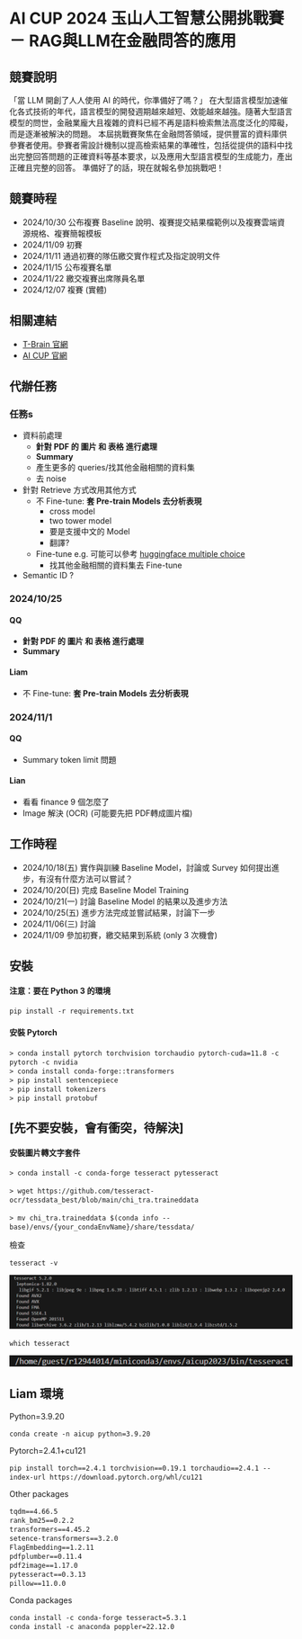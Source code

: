 # AI CUP 2024 玉山人工智慧公開挑戰賽 － RAG與LLM在金融問答的應用

## 競賽說明
「當 LLM 開創了人人使用 AI 的時代，你準備好了嗎？」
在大型語言模型加速催化各式技術的年代，語言模型的開發週期越來越短、效能越來越強。隨著大型語言模型的問世，金融業龐大且複雜的資料已經不再是語料檢索無法高度泛化的障礙，而是逐漸被解決的問題。
本屆挑戰賽聚焦在金融問答領域，提供豐富的資料庫供參賽者使用。參賽者需設計機制以提高檢索結果的準確性，包括從提供的語料中找出完整回答問題的正確資料等基本要求，以及應用大型語言模型的生成能力，產出正確且完整的回答。
準備好了的話，現在就報名參加挑戰吧！

## 競賽時程
- 2024/10/30 公布複賽 Baseline 說明、複賽提交結果檔範例以及複賽雲端資源規格、複賽簡報模板
- 2024/11/09 初賽 
- 2024/11/11 通過初賽的隊伍繳交實作程式及指定說明文件
- 2024/11/15 公布複賽名單
- 2024/11/22 繳交複賽出席隊員名單
- 2024/12/07 複賽 (實體)

## 相關連結
- [T-Brain 官網](https://tbrain.trendmicro.com.tw/Competitions/Details/37)
- [AI CUP 官網](https://www.aicup.tw/ai-cup-2024-competition)

## 代辦任務
### 任務s
- 資料前處理
    - **針對 PDF 的 圖片 和 表格 進行處理**
    - **Summary**
    - 產生更多的 queries/找其他金融相關的資料集
    - 去 noise
- 針對 Retrieve 方式改用其他方式 
    - 不 Fine-tune: **套 Pre-train Models 去分析表現**
        - cross model
        - two tower model
        - 要是支援中文的 Model
        - 翻譯?
    - Fine-tune e.g. 可能可以參考 [huggingface multiple choice](https://github.com/huggingface/transformers/blob/main/examples/pytorch/multiple-choice/run_swag_no_trainer.py)
        - 找其他金融相關的資料集去 Fine-tune
- Semantic ID ? 

### 2024/10/25
#### QQ
- **針對 PDF 的 圖片 和 表格 進行處理**
- **Summary**
#### Liam
- 不 Fine-tune: **套 Pre-train Models 去分析表現**

### 2024/11/1
#### QQ
- Summary token limit 問題

#### Lian
- 看看 finance 9 個怎麼了
- Image 解決 (OCR) (可能要先把 PDF轉成圖片檔)

## 工作時程
- 2024/10/18(五) 實作與訓練 Baseline Model，討論或 Survey 如何提出進步，有沒有什麼方法可以嘗試？
- 2024/10/20(日) 完成 Baseline Model Training
- 2024/10/21(一) 討論 Baseline Model 的結果以及進步方法
- 2024/10/25(五) 進步方法完成並嘗試結果，討論下一步
- 2024/11/06(三) 討論
- 2024/11/09 參加初賽，繳交結果到系統 (only 3 次機會)

## 安裝
#### 注意：要在 Python 3 的環境
```
pip install -r requirements.txt
```

#### 安裝 Pytorch
```
> conda install pytorch torchvision torchaudio pytorch-cuda=11.8 -c pytorch -c nvidia
> conda install conda-forge::transformers
> pip install sentencepiece
> pip install tokenizers
> pip install protobuf
```

## [先不要安裝，會有衝突，待解決]
#### 安裝圖片轉文字套件
```
> conda install -c conda-forge tesseract pytesseract

> wget https://github.com/tesseract-ocr/tessdata_best/blob/main/chi_tra.traineddata

> mv chi_tra.traineddata $(conda info --base)/envs/{your_condaEnvName}/share/tessdata/
```
檢查
```
tesseract -v
```
![alt text](image.png)

```
which tesseract
```
![alt text](image-1.png)

## Liam 環境
Python=3.9.20
```
conda create -n aicup python=3.9.20
```
Pytorch=2.4.1+cu121
```
pip install torch==2.4.1 torchvision==0.19.1 torchaudio==2.4.1 --index-url https://download.pytorch.org/whl/cu121
```
Other packages
```
tqdm==4.66.5
rank_bm25==0.2.2
transformers==4.45.2
setence-transformers==3.2.0
FlagEmbedding==1.2.11
pdfplumber==0.11.4
pdf2image==1.17.0
pytesseract==0.3.13
pillow==11.0.0
```
Conda packages
```
conda install -c conda-forge tesseract=5.3.1
conda install -c anaconda poppler=22.12.0
```